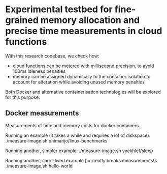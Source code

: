 # Experimental testbed for fine-grained memory allocation and precise time measurements in cloud functions

With this research codebase, we check how:
- cloud functions can be metered with millisecond precision, to avoid 100ms idleness penalties
- memory can be assigned dynamically to the container isolation to account for alteration while avoiding unused memory penalties

Both Docker and alternative containerisation technologies will be explored for this purpose.

## Docker measurements

Measurements of time and memory costs for docker containers.

Running an example (it takes a while and requires a lot of diskspace):
./measure-image.sh unimarijo/linux-benchmarks

Running another, simpler example:
./measure-image.sh yyekhlef/sleep

Running another, short-lived example [currently breaks measurements!]:
./measure-image.sh hello-world

